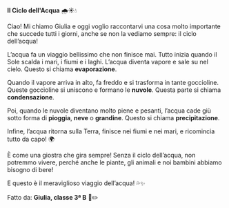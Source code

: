 **Il Ciclo dell'Acqua** 🌧️☀️💧

Ciao! Mi chiamo Giulia e oggi voglio raccontarvi una cosa molto importante che succede tutti i giorni, anche se non la vediamo sempre: il ciclo dell’acqua!

L’acqua fa un viaggio bellissimo che non finisce mai. Tutto inizia quando il Sole scalda i mari, i fiumi e i laghi. L’acqua diventa vapore e sale su nel cielo. Questo si chiama **evaporazione**.

Quando il vapore arriva in alto, fa freddo e si trasforma in tante goccioline. Queste goccioline si uniscono e formano le **nuvole**. Questa parte si chiama **condensazione**.

Poi, quando le nuvole diventano molto piene e pesanti, l’acqua cade giù sotto forma di **pioggia**, **neve** o **grandine**. Questo si chiama **precipitazione**.

Infine, l’acqua ritorna sulla Terra, finisce nei fiumi e nei mari, e ricomincia tutto da capo! 🌍

È come una giostra che gira sempre! Senza il ciclo dell’acqua, non potremmo vivere, perché anche le piante, gli animali e noi bambini abbiamo bisogno di bere!

E questo è il meraviglioso viaggio dell’acqua! 💦✨

Fatto da: **Giulia, classe 3ª B** 🐞✏️
